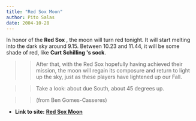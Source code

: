 ```yaml
---
title: "Red Sox Moon"
author: Pito Salas
date: 2004-10-28
---
```


In honor of the **Red Sox** , the moon will turn red tonight. It will start
melting into the dark sky around 9.15. Between 10.23 and 11.44, it will be
some shade of red, like **Curt Schilling 's sock**.

>>

>> After that, with the Red Sox hopefully having achieved their mission, the
moon will regain its composure and return to light up the sky, just as these
players have lightened up our Fall.

>>

>> Take a look: about due South, about 45 degrees up.

>>

>> (from Ben Gomes-Casseres)


* **Link to site:** **[Red Sox Moon](None)**
